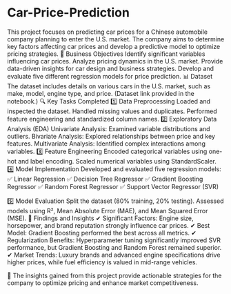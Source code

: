 # Car-Price-Prediction
This project focuses on predicting car prices for a Chinese automobile company planning to enter the U.S. market. The company aims to determine key factors affecting car prices and develop a predictive model to optimize pricing strategies.
🚀 Business Objectives
Identify significant variables influencing car prices.
Analyze pricing dynamics in the U.S. market.
Provide data-driven insights for car design and business strategies.
Develop and evaluate five different regression models for price prediction.
📊 Dataset
The dataset includes details on various cars in the U.S. market, such as make, model, engine type, and price. (Dataset link provided in the notebook.)
🔍 Key Tasks Completed
1️⃣ Data Preprocessing
Loaded and inspected the dataset.
Handled missing values and duplicates.
Performed feature engineering and standardized column names.
2️⃣ Exploratory Data Analysis (EDA)
Univariate Analysis: Examined variable distributions and outliers.
Bivariate Analysis: Explored relationships between price and key features.
Multivariate Analysis: Identified complex interactions among variables.
3️⃣ Feature Engineering
Encoded categorical variables using one-hot and label encoding.
Scaled numerical variables using StandardScaler.
4️⃣ Model Implementation
Developed and evaluated five regression models:
✅ Linear Regression
✅ Decision Tree Regressor
✅ Gradient Boosting Regressor
✅ Random Forest Regressor
✅ Support Vector Regressor (SVR)

5️⃣ Model Evaluation
Split the dataset (80% training, 20% testing).
Assessed models using R², Mean Absolute Error (MAE), and Mean Squared Error (MSE).
🔑 Findings and Insights
✔ Significant Factors: Engine size, horsepower, and brand reputation strongly influence car prices.
✔ Best Model: Gradient Boosting performed the best across all metrics.
✔ Regularization Benefits: Hyperparameter tuning significantly improved SVR performance, but Gradient Boosting and Random Forest remained superior.
✔ Market Trends: Luxury brands and advanced engine specifications drive higher prices, while fuel efficiency is valued in mid-range vehicles.

📌 The insights gained from this project provide actionable strategies for the company to optimize pricing and enhance market competitiveness.
